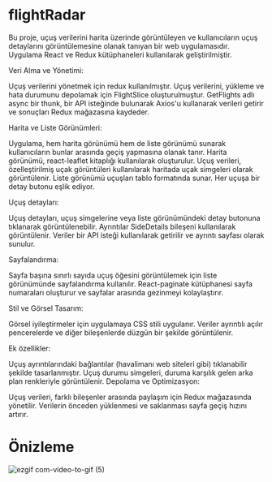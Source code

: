 # flightRadar

Bu proje, uçuş verilerini harita üzerinde görüntüleyen ve kullanıcıların uçuş detaylarını görüntülemesine olanak tanıyan bir web uygulamasıdır. Uygulama React ve Redux kütüphaneleri kullanılarak geliştirilmiştir.

Veri Alma ve Yönetimi:

Uçuş verilerini yönetmek için redux kullanılmıştır. Uçuş verilerini, yükleme ve hata durumunu depolamak için FlightSlice oluşturulmuştur.
GetFlights adlı async bir thunk, bir API isteğinde bulunarak Axios'u kullanarak verileri getirir ve sonuçları Redux mağazasına kaydeder.



Harita ve Liste Görünümleri:

Uygulama, hem harita görünümü hem de liste görünümü sunarak kullanıcıların bunlar arasında geçiş yapmasına olanak tanır.
Harita görünümü, react-leaflet kitaplığı kullanılarak oluşturulur. Uçuş verileri, özelleştirilmiş uçak görüntüleri kullanılarak haritada uçak simgeleri olarak görüntülenir.
Liste görünümü uçuşları tablo formatında sunar. Her uçuşa bir detay butonu eşlik ediyor.

Uçuş detayları:

Uçuş detayları, uçuş simgelerine veya liste görünümündeki detay butonuna tıklanarak görüntülenebilir.
Ayrıntılar SideDetails bileşeni kullanılarak görüntülenir. Veriler bir API isteği kullanılarak getirilir ve ayrıntı sayfası olarak sunulur.

Sayfalandırma:

Sayfa başına sınırlı sayıda uçuş öğesini görüntülemek için liste görünümünde sayfalandırma kullanılır.
React-paginate kütüphanesi sayfa numaraları oluşturur ve sayfalar arasında gezinmeyi kolaylaştırır.

Stil ve Görsel Tasarım:

Görsel iyileştirmeler için uygulamaya CSS stili uygulanır.
Veriler ayrıntılı açılır pencerelerde ve diğer bileşenlerde düzgün bir şekilde görüntülenir.

Ek özellikler:

Uçuş ayrıntılarındaki bağlantılar (havalimanı web siteleri gibi) tıklanabilir şekilde tasarlanmıştır.
Uçuş durumu simgeleri, duruma karşılık gelen arka plan renkleriyle görüntülenir.
Depolama ve Optimizasyon:

Uçuş verileri, farklı bileşenler arasında paylaşım için Redux mağazasında yönetilir.
Verilerin önceden yüklenmesi ve saklanması sayfa geçiş hızını artırır.

# Önizleme
![ezgif com-video-to-gif (5)](https://github.com/zeynepdeli/flightsRadarProject/assets/129688573/97758a0f-f7f8-4955-b609-a36b59fa52a9)








